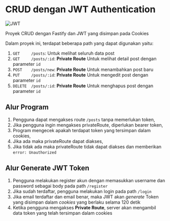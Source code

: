 # CRUD dengan JWT Authentication
![JWT](https://jwt.io/img/badge-compatible.svg)

Proyek CRUD dengan Fastify dan JWT yang disimpan pada Cookies

Dalam proyek ini, terdapat beberapa path yang dapat digunakan yaitu:
1. `GET     /posts`: Untuk melihat seluruh data post
2. `GET     /posts/:id`: **Private Route** Untuk melihat detail post dengan parameter `id`
3. `POST    /posts/new`: **Private Route** Untuk menambahkan post baru
4. `PUT     /posts/:id`: **Private Route** Untuk mengedit post dengan parameter `id`
5. `DELETE  /posts/:id`: **Private Route** Untuk menghapus post dengan parameter `id`

## Alur Program
1. Pengguna dapat mengakses route `/posts` tanpa memerlukan token,
2. Jika pengguna ingin mengakses privateRoute, diperlukan bearer token,
3. Program mengecek apakah terdapat token yang tersimpan dalam cookies,
4. Jika ada maka privateRoute dapat diakses,
5. Jika tidak ada maka privateRoute tidak dapat diakses dan memberikan `error: Unauthorized`

## Alur Generate JWT Token
1. Pengguna melakukan register akun dengan memasukkan username dan password sebagai body pada path `/register`
2. Jika sudah terdaftar, pengguna melakukan login pada path `/login`
3. Jika email terdaftar dan email benar, maka JWT akan *generate* Token yang disimpan dalam *cookies* yang berlaku selama 120 detik
4. Ketika pengguna mengakses **Private Route**, server akan mengambil data token yang telah tersimpan dalam cookies